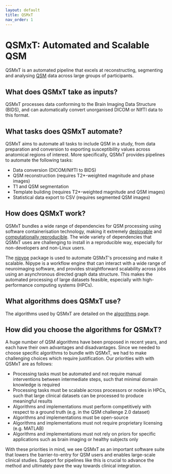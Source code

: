 ```yaml
---
layout: default
title: QSMxT
nav_order: 1
---
```


<head>
  <link rel="stylesheet" href="https://maxcdn.bootstrapcdn.com/bootstrap/3.4.1/css/bootstrap.min.css">
  <script src="https://ajax.googleapis.com/ajax/libs/jquery/3.6.0/jquery.min.js"></script>
  <script src="https://maxcdn.bootstrapcdn.com/bootstrap/3.4.1/js/bootstrap.min.js"></script>
</head>

# QSMxT: Automated and Scalable QSM

QSMxT is an automated pipeline that excels at reconstructing, segmenting and analysing <a href="/about-qsm" data-placement="top" data-toggle="popover" data-trigger="hover focus" data-content="What is QSM? Click to read more at /about-qsm">QSM</a> data across large groups of participants.

## What does QSMxT take as inputs?

QSMxT processes data conforming to the Brain Imaging Data Structure (BIDS), and can automatically convert unorganised DICOM or NIfTI data to this format.

## What tasks does QSMxT automate?

QSMxT aims to automate all tasks to include QSM in a study, from data preparation and conversion to exporting susceptibility values across anatomical regions of interest. More specifically, QSMxT provides pipelines to automate the following tasks:

 - Data conversion (DICOM/NIfTI to BIDS)
 - QSM reconstruction (requires T2*-weighted magnitude and phase images)
 - T1 and QSM segmentation
 - Template building (requires T2*-weighted magnitude and QSM images)
 - Statistical data export to CSV (requires segmented QSM images)

## How does QSMxT work?

QSMxT bundles a wide range of dependencies for QSM processing using software containerisation technology, making it extremely <a href="#" data-placement="top" data-toggle="popover" data-trigger="hover focus" data-content="Easy to access and install on your available hardware.">deployable</a> and <a href="#" data-placement="top" data-toggle="popover" data-trigger="hover focus" data-content="Producing the same results irrespective of computational environment, including hardware and software.">computationally reproducible</a>. The wide variety of dependencies that QSMxT uses are challenging to install in a reproducible way, especially for non-developers and non-Linux users.

The <a href="#" data-placement="top" data-toggle="popover" data-trigger="hover focus" data-content="...">nipype</a> package is used to automate QSMxT's processing and make it scalable. Nipype is a workflow engine that can interact with a wide range of neuroimaging software, and provides straightforward scalability across jobs using an asynchronous directed graph data structure. This makes the automated processing of large datasets feasible, especially with high-performance computing systems (HPCs).

## What algorithms does QSMxT use?

The algorithms used by QSMxT are detailed on the <a href="/algorithms">algorithms</a> page. 

## How did you choose the algorithms for QSMxT?

A huge number of QSM algorithms have been proposed in recent years, and each have their own advantages and disadvantages. Since we needed to choose specific algorithms to bundle with QSMxT, we had to make challenging choices which require justification. Our priorities with with QSMxT are as follows:

 - Processing tasks must be automated and not require manual interventions between intermediate steps, such that minimal domain knowledge is required
 - Processing tasks must be scalable across processors or nodes in HPCs, such that large clinical datasets can be processed to produce meaningful results
 - Algorithms and implementations must perform competitively with respect to a ground truth (e.g. in the QSM challenge 2.0 dataset)
 - Algorithms and implementations must be open-source
 - Algorithms and implementations must not require proprietary licensing (e.g. MATLAB)
 - Algorithms and implementations must not rely on priors for specific applications such as brain imaging or healthy subjects only

With these priorities in mind, we see QSMxT as an important software suite that lowers the barrier-to-entry for QSM users and enables large-scale clinical studies. Support for pipelines like this is crucial to advance the method and ultimately pave the way towards clinical integration.

<script>
$(document).ready(function(){
    $('[data-toggle="popover"]').popover();   
});
$("[data-toggle=popover]")
.popover({html:true})
</script>
